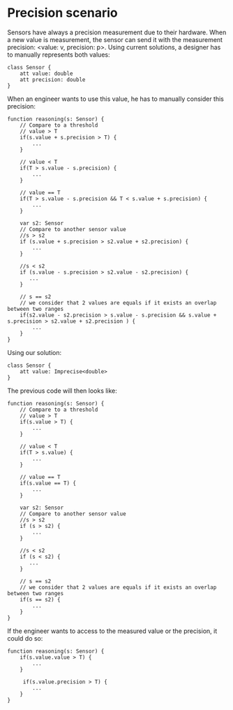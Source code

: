 # Precision scenario

Sensors have always a precision measurement due to their hardware.
When a new value is measurement, the sensor can send it with the measurement precision: <value: v, precision: p>.
Using current solutions, a designer has to manually represents both values:

```
class Sensor {
    att value: double
    att precision: double
}
```

When an engineer wants to use this value, he has to manually consider this precision:

```
function reasoning(s: Sensor) {
    // Compare to a threshold
    // value > T
    if(s.value + s.precision > T) {
        ...
    }

    // value < T
    if(T > s.value - s.precision) {
        ...
    }

    // value == T
    if(T > s.value - s.precision && T < s.value + s.precision) {
        ...
    }

    var s2: Sensor
    // Compare to another sensor value
    //s > s2
    if (s.value + s.precision > s2.value + s2.precision) {
        ...
    }

    //s < s2
    if (s.value - s.precision > s2.value - s2.precision) {
       ... 
    }

    // s == s2
    // we consider that 2 values are equals if it exists an overlap between two ranges
    if(s2.value - s2.precision > s.value - s.precision && s.value + s.precision > s2.value + s2.precision ) {
        ...
    }
}
```

Using our solution:
```
class Sensor {
    att value: Imprecise<double>
}
```

The previous code will then looks like:
```
function reasoning(s: Sensor) {
    // Compare to a threshold
    // value > T
    if(s.value > T) {
        ...
    }

    // value < T
    if(T > s.value) {
        ...
    }

    // value == T
    if(s.value == T) {
        ...
    }

    var s2: Sensor
    // Compare to another sensor value
    //s > s2
    if (s > s2) {
        ...
    }

    //s < s2
    if (s < s2) {
       ... 
    }

    // s == s2
    // we consider that 2 values are equals if it exists an overlap between two ranges
    if(s == s2) {
        ...
    }
}
```

If the engineer wants to access to the measured value or the precision, it could do so:

```
function reasoning(s: Sensor) {
    if(s.value.value > T) {
        ...
    }

     if(s.value.precision > T) {
        ...
    }
}
```

